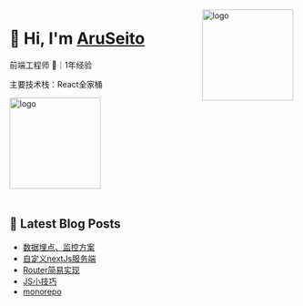 
<img src="https://github-readme-stats.vercel.app/api?username=AruSeito&show_icons=true&title_color=fff&icon_color=79ff97&text_color=9f9f9f&bg_color=151515" alt="logo" height="160" align="right" style="margin: 5px; margin-bottom: 20px;" />

# 👋 Hi, I'm [AruSeito](https://aruseito.github.io/)

前端工程师 🤖｜1年经验 

主要技术栈：React全家桶

<img src="https://github-profile-trophy.vercel.app/?username=AruSeito&column=7" alt="logo" height="160" align="center" style="margin: auto; margin-bottom: 20px;" />


## 📕 Latest Blog Posts

<!-- BLOG-POST-LIST:START -->
- [数据埋点、监控方案](https://aruseito.github.io/article/c3f02c48/)
- [自定义nextJs服务端](https://aruseito.github.io/article/d693fb46/)
- [Router简易实现](https://aruseito.github.io/article/bce8a1b7/)
- [JS小技巧](https://aruseito.github.io/article/4f47bf3c/)
- [monorepo](https://aruseito.github.io/article/7b6bc5a/)
<!-- BLOG-POST-LIST:END -->





